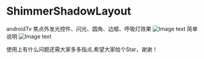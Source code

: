 # ShimmerShadowLayout
androidTv 焦点外发光控件、闪光、圆角、边框、呼吸灯效果
![Image text](https://github.com/pj567/ShimmerShadowLayout/tree/master/app/img/img.gif)
简单说明
![Image text](https://github.com/pj567/ShimmerShadowLayout/tree/master/app/img/QQ%E6%88%AA%E5%9B%BE20191220111630.png)

使用上有什么问题还需大家多多指点,希望大家给个Star，谢谢！
